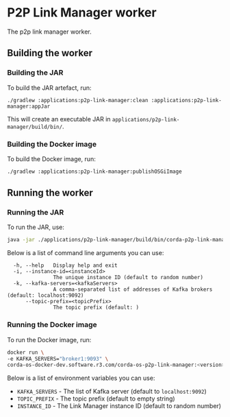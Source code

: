 # P2P Link Manager worker
The p2p link manager worker.

## Building the worker

### Building the JAR

To build the JAR artefact, run:
```
./gradlew :applications:p2p-link-manager:clean :applications:p2p-link-manager:appJar
```
This will create an executable JAR in `applications/p2p-link-manager/build/bin/`. 

### Building the Docker image

To build the Docker image, run:
```bash
./gradlew :applications:p2p-link-manager:publishOSGiImage
```

## Running the worker

### Running the JAR

To run the JAR, use:
```bash
java -jar ./applications/p2p-link-manager/build/bin/corda-p2p-link-manager*.jar
```

Below is a list of command line arguments you can use:
```
  -h, --help   Display help and exit
  -i, --instance-id=<instanceId>
               The unique instance ID (default to random number)
  -k, --kafka-servers=<kafkaServers>
               A comma-separated list of addresses of Kafka brokers (default: localhost:9092)
      --topic-prefix=<topicPrefix>
               The topic prefix (default: )
```

### Running the Docker image

To run the Docker image, run:
```bash
docker run \
-e KAFKA_SERVERS="broker1:9093" \
corda-os-docker-dev.software.r3.com/corda-os-p2p-link-manager:<version>
```

Below is a list of environment variables you can use:
* `KAFKA_SERVERS` - The list of Kafka server (default to `localhost:9092`)
* `TOPIC_PREFIX` - The topic prefix (default to empty string)
* `INSTANCE_ID` - The Link Manager instance ID (default to random number)